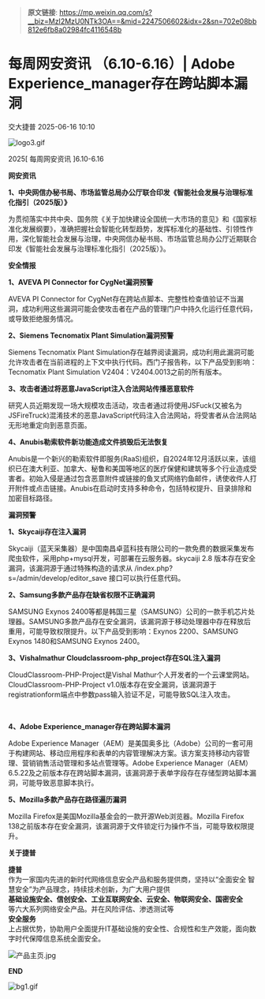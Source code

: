 > **原文链接**: https://mp.weixin.qq.com/s?__biz=MzI2MzU0NTk3OA==&mid=2247506602&idx=2&sn=702e08bb812e6fb8a02984fc4116548b

#  每周网安资讯 （6.10-6.16）| Adobe Experience_manager存在跨站脚本漏洞  
 交大捷普   2025-06-16 10:10  
  
![logo3.gif](https://mmbiz.qpic.cn/mmbiz_gif/nBiaXozVxJVHFZQXDtXwWZiaDia24X79U7uwYUVX3RuibC3MEfkIvaoocFULYmlAmcNaoOdpH5mKCejEVKZcUjwaZA/640?from=appmsg "")  
  
2025[ 每周网安资讯 ]6.10-6.16  
  
  
**网安资讯**  
  
  
**1、中央网信办秘书局、市场监管总局办公厅联合印发《智能社会发展与治理标准化指引（2025版）》**  
  
  
为贯彻落实中共中央、国务院《关于加快建设全国统一大市场的意见》和《国家标准化发展纲要》，准确把握社会智能化转型趋势，发挥标准化的基础性、引领性作用，深化智能社会发展与治理，中央网信办秘书局、市场监管总局办公厅近期联合印发《智能社会发展与治理标准化指引（2025版）》。  
  
  
**安全情报**  
  
  
**1、AVEVA PI Connector for CygNet漏洞预警**  
  
  
AVEVA PI Connector for CygNet存在跨站点脚本、完整性检查值验证不当漏洞，成功利用这些漏洞可能会使攻击者在产品的管理门户中持久化运行任意代码，或导致拒绝服务情况。  
  
  
  
**2、Siemens Tecnomatix Plant Simulation漏洞预警**  
  
  
Siemens Tecnomatix Plant Simulation存在越界阅读漏洞，成功利用此漏洞可能允许攻击者在当前进程的上下文中执行代码。西门子报告称，以下产品受到影响：Tecnomatix Plant Simulation V2404：V2404.0013之前的所有版本。  
  
  
  
**3、攻击者通过将恶意JavaScript注入合法网站传播恶意软件**  
  
  
研究人员近期发现一场大规模攻击活动，攻击者通过将使用JSFuck(又被名为JSFireTruck)混淆技术的恶意JavaScript代码注入合法网站，将受害者从合法网站无形地重定向到恶意页面。  
  
  
  
**4、Anubis勒索软件新功能造成文件损毁后无法恢复**  
  
  
Anubis是一个新兴的勒索软件即服务(RaaS)组织，自2024年12月活跃以来，该组织已在澳大利亚、加拿大、秘鲁和美国等地区的医疗保健和建筑等多个行业造成受害者。初始入侵是通过包含恶意附件或链接的鱼叉式网络钓鱼邮件，诱使收件人打开附件或点击链接。Anubis在启动时支持多种命令，包括特权提升、目录排除和加密目标路径。  
  
  
**漏洞预警**  
  
  
**1、Skycaiji存在注入漏洞**  
  
  
Skycaiji（蓝天采集器）是中国南昌卓蓝科技有限公司的一款免费的数据采集发布爬虫软件，采用php+mysql开发，可部署在云服务器。skycaiji 2.8 版本存在安全漏洞，该漏洞源于通过特殊构造的请求从 /index.php?s=/admin/develop/editor_save 接口可以执行任意代码。  
  
  
  
**2、Samsung多款产品存在缺省权限不正确漏洞**  
  
  
SAMSUNG Exynos 2400等都是韩国三星（SAMSUNG）公司的一款手机芯片处理器。SAMSUNG多款产品存在安全漏洞，该漏洞源于移动处理器中存在释放后重用，可能导致权限提升。以下产品受到影响：Exynos 2200、SAMSUNG Exynos 1480和SAMSUNG Exynos 2400。  
  
  
  
**3、Vishalmathur Cloudclassroom-php_project存在SQL注入漏洞**  
  
  
CloudClassroom-PHP-Project是Vishal Mathur个人开发者的一个云课堂网站。CloudClassroom-PHP-Project v1.0版本存在安全漏洞，该漏洞源于registrationform端点中参数pass输入验证不足，可能导致SQL注入攻击。  
  
    
  
  
**4、Adobe Experience_manager存在跨站脚本漏洞**  
  
  
Adobe Experience Manager（AEM）是美国奥多比（Adobe）公司的一套可用于构建网站、移动应用程序和表单的内容管理解决方案。该方案支持移动内容管理、营销销售活动管理和多站点管理等。Adobe Experience Manager（AEM） 6.5.22及之前版本存在跨站脚本漏洞，该漏洞源于表单字段存在存储型跨站脚本漏洞，可能导致恶意脚本执行。  
  
  
  
**5、Mozilla多款产品存在路径遍历漏洞**  
  
  
Mozilla Firefox是美国Mozilla基金会的一款开源Web浏览器。Mozilla Firefox 138之前版本存在安全漏洞，该漏洞源于文件锁定行为操作不当，可能导致权限提升。  
  
  
  
  
**关于捷普**  
  
  
**捷普**  
作为一家国内先进的新时代网络信息安全产品和服务提供商，坚持以“全面安全 智慧安全”为产品理念，持续技术创新，为广大用户提供  
**基础设施安全、信创安全、工业互联网安全、云安全、物联网安全、国密安全**  
等六大系列网络安全产品。并在风险评估、渗透测试等  
**安全服务**  
上占据优势，协助用户全面提升IT基础设施的安全性、合规性和生产效能，面向数字时代保障信息系统全面安全。  
  
  
![产品主页.jpg](https://mmbiz.qpic.cn/mmbiz_jpg/nBiaXozVxJVHFZQXDtXwWZiaDia24X79U7ukNLRvrtOrAWcPJNSyzxJLJ4PwoZFsgFVRKTJKPbN36BYuM4rNZbAqw/640?from=appmsg "")  
  
  
  
**END**  
  
  
![bg1.gif](https://mmbiz.qpic.cn/mmbiz_gif/nBiaXozVxJVHFZQXDtXwWZiaDia24X79U7uupncybNY3aJicQSA7ztkC42J4IYcOwksKeNZvuDXLTjBTmk3GtHzgFA/640?from=appmsg "")  
  
  
  
  
